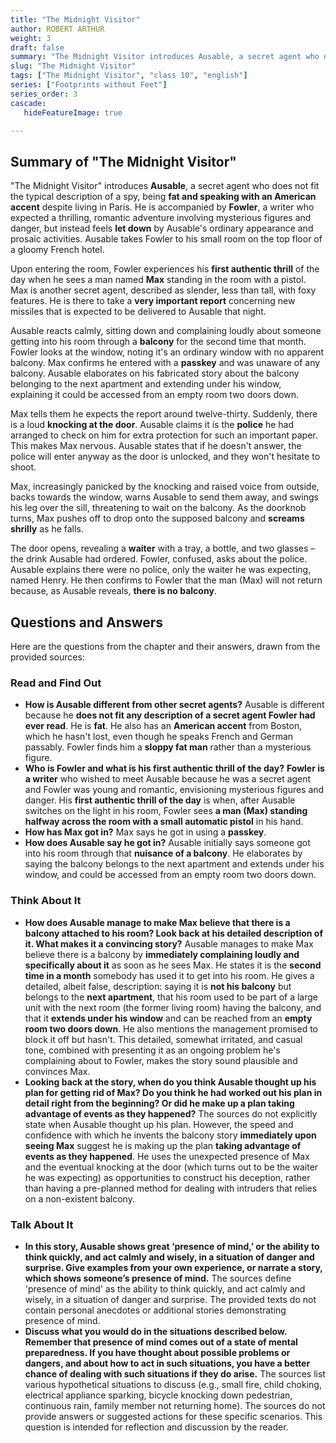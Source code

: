 ```yaml
---
title: "The Midnight Visitor"
author: ROBERT ARTHUR
weight: 3
draft: false
summary: "The Midnight Visitor introduces Ausable, a secret agent who does not fit the typical description of a spy, being fat and speaking with an American accent despite ..."
slug: "The Midnight Visitor"
tags: ["The Midnight Visitor", "class 10", "english"]
series: ["Footprints without Feet"]
series_order: 3
cascade:
   hideFeatureImage: true

---
```


## Summary of "The Midnight Visitor"

"The Midnight Visitor" introduces **Ausable**, a secret agent who does not fit the typical description of a spy, being **fat and speaking with an American accent** despite living in Paris. He is accompanied by **Fowler**, a writer who expected a thrilling, romantic adventure involving mysterious figures and danger, but instead feels **let down** by Ausable's ordinary appearance and prosaic activities. Ausable takes Fowler to his small room on the top floor of a gloomy French hotel.

Upon entering the room, Fowler experiences his **first authentic thrill** of the day when he sees a man named **Max** standing in the room with a pistol. Max is another secret agent, described as slender, less than tall, with foxy features. He is there to take a **very important report** concerning new missiles that is expected to be delivered to Ausable that night.

Ausable reacts calmly, sitting down and complaining loudly about someone getting into his room through a **balcony** for the second time that month. Fowler looks at the window, noting it's an ordinary window with no apparent balcony. Max confirms he entered with a **passkey** and was unaware of any balcony. Ausable elaborates on his fabricated story about the balcony belonging to the next apartment and extending under his window, explaining it could be accessed from an empty room two doors down.

Max tells them he expects the report around twelve-thirty. Suddenly, there is a loud **knocking at the door**. Ausable claims it is the **police** he had arranged to check on him for extra protection for such an important paper. This makes Max nervous. Ausable states that if he doesn't answer, the police will enter anyway as the door is unlocked, and they won't hesitate to shoot.

Max, increasingly panicked by the knocking and raised voice from outside, backs towards the window, warns Ausable to send them away, and swings his leg over the sill, threatening to wait on the balcony. As the doorknob turns, Max pushes off to drop onto the supposed balcony and **screams shrilly** as he falls.

The door opens, revealing a **waiter** with a tray, a bottle, and two glasses – the drink Ausable had ordered. Fowler, confused, asks about the police. Ausable explains there were no police, only the waiter he was expecting, named Henry. He then confirms to Fowler that the man (Max) will not return because, as Ausable reveals, **there is no balcony**.

## Questions and Answers

Here are the questions from the chapter and their answers, drawn from the provided sources:

### Read and Find Out

*   **How is Ausable different from other secret agents?**
    Ausable is different because he **does not fit any description of a secret agent Fowler had ever read**. He is **fat**. He also has an **American accent** from Boston, which he hasn't lost, even though he speaks French and German passably. Fowler finds him a **sloppy fat man** rather than a mysterious figure.
*   **Who is Fowler and what is his first authentic thrill of the day?**
    **Fowler is a writer** who wished to meet Ausable because he was a secret agent and Fowler was young and romantic, envisioning mysterious figures and danger. His **first authentic thrill of the day** is when, after Ausable switches on the light in his room, Fowler sees **a man (Max) standing halfway across the room with a small automatic pistol** in his hand.
*   **How has Max got in?**
    Max says he got in using a **passkey**.
*   **How does Ausable say he got in?**
    Ausable initially says someone got into his room through that **nuisance of a balcony**. He elaborates by saying the balcony belongs to the next apartment and extends under his window, and could be accessed from an empty room two doors down.

### Think About It

*   **How does Ausable manage to make Max believe that there is a balcony attached to his room? Look back at his detailed description of it. What makes it a convincing story?**
    Ausable manages to make Max believe there is a balcony by **immediately complaining loudly and specifically about it** as soon as he sees Max. He states it is the **second time in a month** somebody has used it to get into his room. He gives a detailed, albeit false, description: saying it is **not his balcony** but belongs to the **next apartment**, that his room used to be part of a large unit with the next room (the former living room) having the balcony, and that it **extends under his window** and can be reached from an **empty room two doors down**. He also mentions the management promised to block it off but hasn't. This detailed, somewhat irritated, and casual tone, combined with presenting it as an ongoing problem he's complaining about to Fowler, makes the story sound plausible and convinces Max.
*   **Looking back at the story, when do you think Ausable thought up his plan for getting rid of Max? Do you think he had worked out his plan in detail right from the beginning? Or did he make up a plan taking advantage of events as they happened?**
    The sources do not explicitly state when Ausable thought up his plan. However, the speed and confidence with which he invents the balcony story **immediately upon seeing Max** suggest he is making up the plan **taking advantage of events as they happened**. He uses the unexpected presence of Max and the eventual knocking at the door (which turns out to be the waiter he was expecting) as opportunities to construct his deception, rather than having a pre-planned method for dealing with intruders that relies on a non-existent balcony.

### Talk About It

*   **In this story, Ausable shows great ‘presence of mind,’ or the ability to think quickly, and act calmly and wisely, in a situation of danger and surprise. Give examples from your own experience, or narrate a story, which shows someone’s presence of mind.**
    The sources define 'presence of mind' as the ability to think quickly, and act calmly and wisely, in a situation of danger and surprise. The provided texts do not contain personal anecdotes or additional stories demonstrating presence of mind.
*   **Discuss what you would do in the situations described below. Remember that presence of mind comes out of a state of mental preparedness. If you have thought about possible problems or dangers, and about how to act in such situations, you have a better chance of dealing with such situations if they do arise.**
    The sources list various hypothetical situations to discuss (e.g., small fire, child choking, electrical appliance sparking, bicycle knocking down pedestrian, continuous rain, family member not returning home). The sources do not provide answers or suggested actions for these specific scenarios. This question is intended for reflection and discussion by the reader.